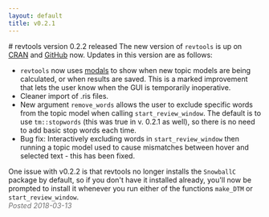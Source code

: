 ```yaml
---
layout: default
title: v0.2.1
---
```

<head>
  <!-- Global site tag (gtag.js) - Google Analytics -->
  <script async src="https://www.googletagmanager.com/gtag/js?id=UA-121833450-2"></script>
  <script>
    window.dataLayer = window.dataLayer || [];
    function gtag(){dataLayer.push(arguments);}
    gtag('js', new Date());

    gtag('config', 'UA-121833450-1');
  </script>
</head>
# revtools version 0.2.2 released
The new version of <code>revtools</code> is up on <a href="https://cran.r-project.org/package=revtools" target="_blank" rel="noopener">CRAN</a> and <a href="https://github.com/mjwestgate/revtools" target="_blank" rel="noopener">GitHub</a> now. Updates in this version are as follows:
<ul>
	<li><code>revtools</code> now uses <a href="https://shiny.rstudio.com/articles/modal-dialogs.html" target="_blank" rel="noopener">modals</a> to show when new topic models are being calculated, or when results are saved. This is a marked improvement that lets the user know when the GUI is temporarily inoperative.</li>
	<li>Cleaner import of .ris files.</li>
	<li>New argument <code>remove_words</code> allows the user to exclude specific words from the topic model when calling <code>start_review_window</code>. The default is to use <code>tm::stopwords</code> (this was true in v. 0.2.1 as well), so there is no need to add basic stop words each time.</li>
	<li>Bug fix: Interactively excluding words in <code>start_review_window</code> then running a topic model used to cause mismatches between hover and selected text - this has been fixed.</li>
</ul>
One issue with v0.2.2 is that revtools no longer installs the <code>SnowballC</code> package by default, so if you don't have it installed already, you'll now be prompted to install it whenever you run either of the functions <code>make_DTM</code> or <code>start_review_window</code>.

<div style="color:#727272"><em>Posted 2018-03-13</em></div>